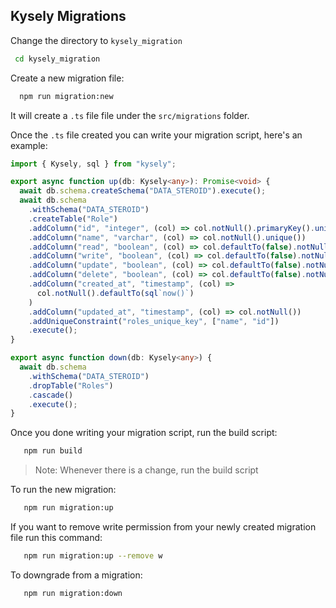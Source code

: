 ## Kysely Migrations

Change the directory to `kysely_migration`

```bash
 cd kysely_migration
```

Create a new migration file:

```bash
  npm run migration:new
```

It will create a `.ts` file file under the `src/migrations` folder.

Once the `.ts` file created you can write your migration script, here's an example:

```ts
import { Kysely, sql } from "kysely";

export async function up(db: Kysely<any>): Promise<void> {
  await db.schema.createSchema("DATA_STEROID").execute();
  await db.schema
    .withSchema("DATA_STEROID")
    .createTable("Role")
    .addColumn("id", "integer", (col) => col.notNull().primaryKey().unique())
    .addColumn("name", "varchar", (col) => col.notNull().unique())
    .addColumn("read", "boolean", (col) => col.defaultTo(false).notNull())
    .addColumn("write", "boolean", (col) => col.defaultTo(false).notNull())
    .addColumn("update", "boolean", (col) => col.defaultTo(false).notNull())
    .addColumn("delete", "boolean", (col) => col.defaultTo(false).notNull())
    .addColumn("created_at", "timestamp", (col) =>
      col.notNull().defaultTo(sql`now()`)
    )
    .addColumn("updated_at", "timestamp", (col) => col.notNull())
    .addUniqueConstraint("roles_unique_key", ["name", "id"])
    .execute();
}

export async function down(db: Kysely<any>) {
  await db.schema
    .withSchema("DATA_STEROID")
    .dropTable("Roles")
    .cascade()
    .execute();
}
```

Once you done writing your migration script, run the build script:

```bash
   npm run build
```

> Note: Whenever there is a change, run the build script

To run the new migration:

```bash
   npm run migration:up
```

If you want to remove write permission from your newly created migration file run this command:

```bash
   npm run migration:up --remove w
```

To downgrade from a migration:

```bash
   npm run migration:down
```
